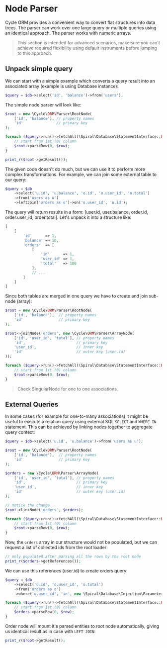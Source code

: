 # Node Parser
Cycle ORM provides a convenient way to convert flat structures into data trees. The parser can work over one large query or multiple queries
using an identical approach. The parser works with numeric arrays.

> This section is intended for advanced scenarios, make sure you can't achieve required flexibility using default instruments before jumping to this approach.

## Unpack simple query
We can start with a simple example which converts a query result into an associated array (example is using Database instance):

```php
$query = $db->select('id', 'balance')->from('users');
```

The simple node parser will look like:

```php
$root = new \Cycle\ORM\Parser\RootNode(
    ['id', 'balance'], // property names
    'id'               // primary key
);

foreach ($query->run()->fetchAll(\Spiral\Database\StatementInterface::FETCH_NUM) as $row) {
    // start from 1st (0) column
    $root->parseRow(0, $row);
}

print_r($root->getResult());
```

The given code doesn't do much, but we can use it to perform more complex transformations. For example, we can join some external table to our query:

```php
$query = $db
    ->select('u.id', 'u.balance', 'o.id', 'o.user_id', 'o.total')
    ->from('users as u')
    ->leftJoin('orders as o')->on('o.user_id', 'u.id');
```

The query will return results in a form: [user.id, user.balance, order.id, order.user_id, order.total]. Let's unpack it into a structure like:

```php
[
    [
        'id'      => 1,
        'balance' => 10,
        'orders'  => [
            [
                'id'      => 1,
                'user_id' => 1,
                'total'   => 100
            ],
            // ...
        ]
    ]
]
```

Since both tables are merged in one query we have to create and join sub-node (array):

```php
$root = new \Cycle\ORM\Parser\RootNode(
    ['id', 'balance'],  // property names
    'id'                // primary key
);

$root->joinNode('orders', new \Cycle\ORM\Parser\ArrayNode(
    ['id', 'user_id', 'total'], // property names
    'id',                       // primary key
    'user_id',                  // inner key
    'id'                        // outer key (user.id)
));

foreach ($query->run()->fetchAll(\Spiral\Database\StatementInterface::FETCH_NUM) as $row) {
    // start from 1st (0) column
    $root->parseRow(0, $row);
}
```

> Check SingularNode for one to one associations.

## External Queries
In some cases (for example for one-to-many associations) it might be useful to execute a relation query using external SQL `SELECT` and `WHERE IN` statement. This can be achieved by linking nodes together to aggregate query context:

```php
$query = $db->select('u.id', 'u.balance')->from('users as u');

$root = new \Cycle\ORM\Parser\RootNode(
    ['id', 'balance'],  // property names
    'id'                // primary key
);

$orders = new \Cycle\ORM\Parser\ArrayNode(
    ['id', 'user_id', 'total'], // property names
    'id',                       // primary key
    'user_id',                  // inner key
    'id'                        // outer key (user.id)
);

// notice the change
$root->linkNode('orders', $orders);

foreach ($query->run()->fetchAll(\Spiral\Database\StatementInterface::FETCH_NUM) as $row) {
    // start from 1st (0) column
    $root->parseRow(0, $row);
}
```

Now, the `orders` array in our structure would not be populated, but we can request a list of collected ids from the root loader:

```php
// only populated after parsing all the rows by the root node
print_r($orders->getReferences());
```

We can use this references (user.id) to create orders query:

```php
$query = $db
    ->select('o.id', 'o.user_id', 'o.total')
    ->from('orders as o')
    ->where('o.user_id', 'in', new \Spiral\Database\Injection\Parameter($orders->getReferences()));

foreach ($query->run()->fetchAll(\Spiral\Database\StatementInterface::FETCH_NUM) as $row) {
    // start from 1st (0) column
    $orders->parseRow(0, $row);
}
```

Order node will mount it's parsed entities to root node automatically, giving us identical result as in case with `LEFT JOIN`:

```php
print_r($root->getResult();
```
